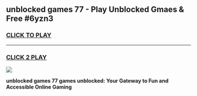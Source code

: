 
## unblocked games 77 - Play Unblocked Gmaes & Free #6yzn3
<h3>
<a href="https://premium.freeplayer.one?title=unblocked_games_77&ref=03M">CLICK TO PLAY</a></h3>
<hr>

<h3>
<a href="https://premium.freeplayer.one?title=unblocked_games_77&ref=03M">CLICK 2 PLAY</a>
  
</h3>

<a href="https://premium.freeplayer.one?title=unblocked_games_77&ref=03M"><img src="https://clearcache.store/games.png"></a>


**unblocked games 77 games unblocked: Your Gateway to Fun and Accessible Online Gaming**
